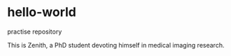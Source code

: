 # hello-world
practise repository

This is Zenith, a PhD student devoting himself in medical imaging research.
